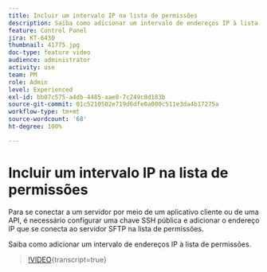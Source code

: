 ```yaml
---
title: Incluir um intervalo IP na lista de permissões
description: Saiba como adicionar um intervalo de endereços IP à lista de permissões.
feature: Control Panel
jira: KT-6430
thumbnail: 41775.jpg
doc-type: feature video
audience: administrator
activity: use
team: PM
role: Admin
level: Experienced
exl-id: bb07c575-a4db-4485-aae8-7c249c8d183b
source-git-commit: 81c5210502e719d6dfe0a000c511e3da4b17275a
workflow-type: tm+mt
source-wordcount: '68'
ht-degree: 100%

---
```


# Incluir um intervalo IP na lista de permissões

Para se conectar a um servidor por meio de um aplicativo cliente ou de uma API, é necessário configurar uma chave SSH pública e adicionar o endereço IP que se conecta ao servidor SFTP na lista de permissões.

Saiba como adicionar um intervalo de endereços IP à lista de permissões.

>[!VIDEO](https://video.tv.adobe.com/v/41775?learn=on){transcript=true}
